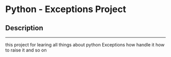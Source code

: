 # Python - Exceptions Project

## Description
-------------
this project for learing all things about python Exceptions how handle it how to raise it and so on
